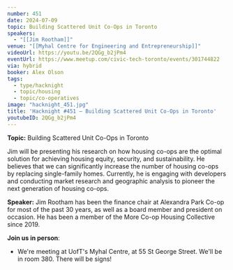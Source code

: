 ```yaml
---
number: 451
date: 2024-07-09
topic: Building Scattered Unit Co-Ops in Toronto
speakers:
  - "[[Jim Rootham]]"
venue: "[[Myhal Centre for Engineering and Entrepreneurship]]"
videoUrl: https://youtu.be/2QGg_b2jPm4
eventUrl: https://www.meetup.com/civic-tech-toronto/events/301744822
via: hybrid
booker: Alex Olson
tags:
  - type/hacknight
  - topic/housing
  - topic/co-operatives
image: "hacknight_451.jpg"
title: 'Hacknight #451 – Building Scattered Unit Co-Ops in Toronto'
youtubeID: 2QGg_b2jPm4
---
```

**Topic:** Building Scattered Unit Co-Ops in Toronto

Jim will be presenting his research on how housing co-ops are the optimal solution for achieving housing equity, security, and sustainability. He believes that we can significantly increase the number of housing co-ops by replacing single-family homes. Currently, he is engaging with developers and conducting market research and geographic analysis to pioneer the next generation of housing co-ops.

**Speaker:** Jim Rootham has been the finance chair at Alexandra Park Co-op for most of the past 30 years, as well as a board member and president on occasion. He has been a member of the More Co-op Housing Collective since 2019.

**Join us in person**:

* We're meeting at UofT's Myhal Centre, at 55 St George Street. We'll be in room 380. There will be signs!
